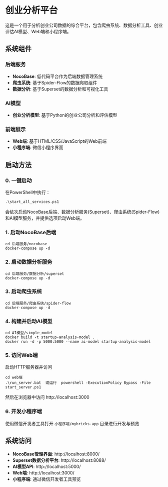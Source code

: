 # 创业分析平台

这是一个用于分析创业公司数据的综合平台，包含爬虫系统、数据分析工具、创业评估AI模型、Web端和小程序端。

## 系统组件

### 后端服务
- **NocoBase**: 低代码平台作为后端数据管理系统
- **爬虫系统**: 基于Spider-Flow的数据爬取组件
- **数据分析**: 基于Superset的数据分析和可视化工具

### AI模型
- **创业分析模型**: 基于Python的创业公司分析和评估模型

### 前端展示
- **Web端**: 基于HTML/CSS/JavaScript的Web前端
- **小程序端**: 微信小程序界面

## 启动方法

### 0. 一键启动
在PowerShell中执行：
```
.\start_all_services.ps1
```
会依次启动NocoBase后端、数据分析服务(Superset)、爬虫系统(Spider-Flow)和AI模型服务，并提供选项启动Web端。


### 1. 启动NocoBase后端
```
cd 后端服务/nocobase
docker-compose up -d
```

### 2. 启动数据分析服务
```
cd 后端服务/数据分析/superset
docker-compose up -d
```

### 3. 启动爬虫系统
```
cd 后端服务/爬虫系统/spider-flow
docker-compose up -d
```

### 4. 构建并启动AI模型
```
cd AI模型/simple_model
docker build -t startup-analysis-model .
docker run -d -p 5000:5000 --name ai-model startup-analysis-model
```

### 5. 访问Web端
启动HTTP服务器并访问
```
cd web端
.\run_server.bat  或运行  powershell -ExecutionPolicy Bypass -File start_server.ps1
```
然后在浏览器中访问 http://localhost:3000

### 6. 开发小程序端
使用微信开发者工具打开 `小程序端/mybricks-app` 目录进行开发与预览

## 系统访问

- **NocoBase管理界面**: http://localhost:8000/
- **Superset数据分析平台**: http://localhost:8088/
- **AI模型API**: http://localhost:5000/
- **Web端**: http://localhost:3000/
- **小程序端**: 通过微信开发者工具预览
